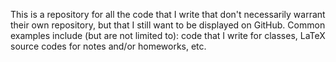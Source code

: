 This is a repository for all the code that I write that don't necessarily warrant their own repository, but that I still want to be displayed on GitHub. Common examples include (but are not limited to): code that I write for classes, LaTeX source codes for notes and/or homeworks, etc. 
